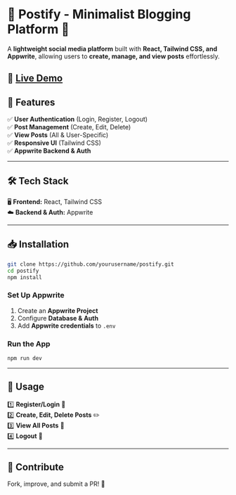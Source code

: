 # **📌 Postify - Minimalist Blogging Platform** 🚀  

A **lightweight social media platform** built with **React, Tailwind CSS, and Appwrite**, allowing users to **create, manage, and view posts** effortlessly.  

🔗 **[Live Demo](https://postify-beta-ashen.vercel.app/)**
---

## **🚀 Features**  
✅ **User Authentication** (Login, Register, Logout)  
✅ **Post Management** (Create, Edit, Delete)  
✅ **View Posts** (All & User-Specific)  
✅ **Responsive UI** (Tailwind CSS)  
✅ **Appwrite Backend & Auth**  

---

## **🛠 Tech Stack**  
🖥 **Frontend:** React, Tailwind CSS  
☁️ **Backend & Auth:** Appwrite  

---

## **📥 Installation**  
```bash
git clone https://github.com/yourusername/postify.git  
cd postify  
npm install  
```

### **Set Up Appwrite**  
1. Create an **Appwrite Project**  
2. Configure **Database & Auth**  
3. Add **Appwrite credentials** to `.env`  

### **Run the App**  
```bash
npm run dev  
```

---

## **📖 Usage**  
1️⃣ **Register/Login** 🔑  
2️⃣ **Create, Edit, Delete Posts** ✏️  
3️⃣ **View All Posts** 👀  
4️⃣ **Logout** 🚪  

---

## **🤝 Contribute**  
Fork, improve, and submit a PR! 🚀  